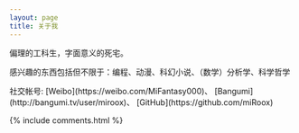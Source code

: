 ```yaml
---
layout: page
title: 关于我 
---
```


偏理的工科生，字面意义的死宅。
<p>
感兴趣的东西包括但不限于：编程、动漫、科幻小说、（数学）分析学、科学哲学
<p>
社交帐号:
[Weibo](https://weibo.com/MiFantasy000)、
[Bangumi](http://bangumi.tv/user/miroox)、
[GitHub](https://github.com/miRoox) 


{% include comments.html %}

